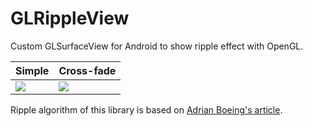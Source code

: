 # GLRippleView
Custom GLSurfaceView for Android to show ripple effect with OpenGL.

Simple | Cross-fade
---- | ----
![](art/ripple.gif) | ![](art/fade.gif)

Ripple algorithm of this library is based on [Adrian Boeing's article](http://adrianboeing.blogspot.jp/2011/02/ripple-effect-in-webgl.html).
